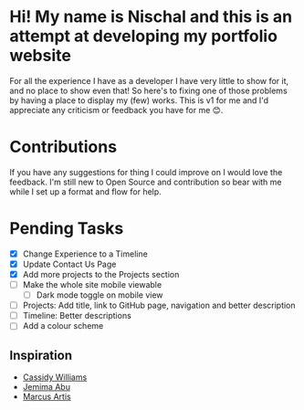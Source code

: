 # Hi! My name is Nischal and this is an attempt at developing my portfolio website

For all the experience I have as a developer I have very little to show for it, and no place to show even that! So here's to fixing one of those problems by having a place to display my (few) works. This is v1 for me and I'd appreciate any criticism or feedback you have for me 😊.

# Contributions

If you have any suggestions for thing I could improve on I would love the feedback. I'm still new to Open Source and contribution so bear with me while I set up a format and flow for help.

# Pending Tasks

- [x] Change Experience to a Timeline
- [x] Update Contact Us Page
- [x] Add more projects to the Projects section
- [ ] Make the whole site mobile viewable
  - [ ] Dark mode toggle on mobile view
- [ ] Projects: Add title, link to GitHub page, navigation and better description
- [ ] Timeline: Better descriptions
- [ ] Add a colour scheme

## Inspiration

- [Cassidy Williams](https://cassidoo.co/)
- [Jemima Abu](https://www.jemimaabu.com/)
- [Marcus Artis](https://marcusartis.pixpa.com/)
